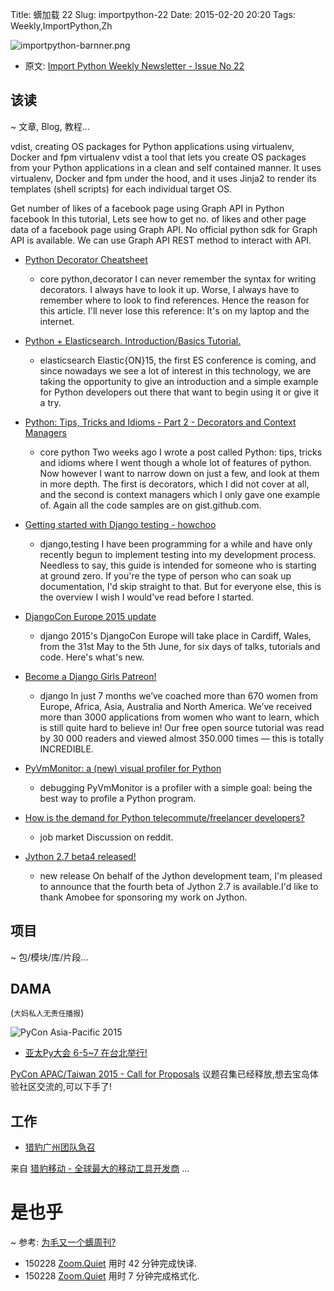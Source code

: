 Title: 蠎加载 22
Slug: importpython-22
Date: 2015-02-20 20:20
Tags: Weekly,ImportPython,Zh 

![importpython-barnner.png](http://zoomq.qiniudn.com/ZQCollection/snap/importpython-barnner.png?imageView2/2/h/210)


- 原文: [Import Python Weekly Newsletter - Issue No 22](http://importpython.com/newsletter/no/22/)

## 该读
~ 文章, Blog, 教程...

 vdist, creating OS packages for Python applications using virtualenv, Docker and fpm
virtualenv
vdist a tool that lets you create OS packages from your Python applications in a clean and self contained manner. It uses virtualenv, Docker and fpm under the hood, and it uses Jinja2 to render its templates (shell scripts) for each individual target OS.

Get number of likes of a facebook page using Graph API in Python
facebook
In this tutorial, Lets see how to get no. of likes and other page data of a facebook page using Graph API. No official python sdk for Graph API is available. We can use Graph API REST method to interact with API.

- [Python Decorator Cheatsheet](http://pydanny.com/python-decorator-cheatsheet.html)
    + core python,decorator
I can never remember the syntax for writing decorators. I always have to look it up. Worse, I always have to remember where to look to find references. Hence the reason for this article. I'll never lose this reference: It's on my laptop and the internet.

- [Python + Elasticsearch. Introduction/Basics Tutorial.](http://blog.tryolabs.com/2015/02/17/python-elasticsearch-first-steps/)
    + elasticsearch
Elastic{ON}15, the first ES conference is coming, and since nowadays we see a lot of interest in this technology, we are taking the opportunity to give an introduction and a simple example for Python developers out there that want to begin using it or give it a try.

- [Python: Tips, Tricks and Idioms - Part 2 - Decorators and Context Managers](https://codefisher.org/catch/blog/2015/02/10/python-decorators-and-context-managers/)
    + core python
Two weeks ago I wrote a post called Python: tips, tricks and idioms where I went though a whole lot of features of python. Now however I want to narrow down on just a few, and look at them in more depth. The first is decorators, which I did not cover at all, and the second is context managers which I only gave one example of. Again all the code samples are on gist.github.com.

- [Getting started with Django testing - howchoo](http://howchoo.com/g/mjkwmtu5zdl/getting-started-with-django-testing)
    + django,testing
I have been programming for a while and have only recently begun to implement testing into my development process. Needless to say, this guide is intended for someone who is starting at ground zero. If you're the type of person who can soak up documentation, I'd skip straight to that. But for everyone else, this is the overview I wish I would've read before I started.

- [DjangoCon Europe 2015 update](https://www.djangoproject.com/weblog/2015/feb/18/djangocon-eu-2015-update/)
    + django
2015's DjangoCon Europe will take place in Cardiff, Wales, from the 31st May to the 5th June, for six days of talks, tutorials and code. Here's what's new.

- [Become a Django Girls Patreon!](http://blog.djangogirls.org/post/111378603928)
    + django
In just 7 months we’ve coached more than 670 women from Europe, Africa, Asia, Australia and North America. We’ve received more than 3000 applications from women who want to learn, which is still quite hard to believe in! Our free open source tutorial was read by 30 000 readers and viewed almost 350.000 times — this is totally INCREDIBLE.

- [PyVmMonitor: a (new) visual profiler for Python](http://www.pyvmmonitor.com/)
    + debugging
PyVmMonitor is a profiler with a simple goal: being the best way to profile a Python program.

- [How is the demand for Python telecommute/freelancer developers?](http://www.reddit.com/r/Python/comments/2w7h7f/how_is_the_demand_for_python/)
    + job market
Discussion on reddit.

- [Jython 2.7 beta4 released!](http://fwierzbicki.blogspot.com/2015/02/jython-27-beta4-released.html)
    + new release
On behalf of the Jython development team, I'm pleased to announce that the fourth beta of Jython 2.7 is available.I'd like to thank Amobee for sponsoring my work on Jython. 

## 项目
~ 包/模块/库/片段...


## DAMA
(`大妈私人无责任播报`)


![PyCon Asia-Pacific 2015](http://zoomq.qiniudn.com/CPyUG/PyCon2015China/pycon-apac2015-logo.png)

- [亚太Py大会 6-5~7 在台北举行!](http://pycontw.blogspot.tw/2015/02/pycon-asia-pacific-2015-in-taiwan-save.html)

[PyCon APAC/Taiwan 2015 - Call for Proposals](https://tw.pycon.org/2015apac/en/call-for-proposals/) 议题召集已经释放,想去宝岛体验社区交流的,可以下手了!


## 工作

- [猎豹广州团队急召](https://github.com/cheetahmobile/CMBM/wiki/BmGzHr)

来自 [猎豹移动 - 全球最大的移动工具开发商](http://www.cmcm.com/zh-cn/cm-backup/) ...


# 是也乎
~ 参考: [为毛又一个蠎周刊?](importpython-why)


- 150228 [Zoom.Quiet](http://zoomquiet.io) 用时 42 分钟完成快译.
- 150228 [Zoom.Quiet](http://zoomquiet.io) 用时 7 分钟完成格式化.
